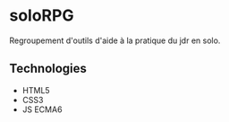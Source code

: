 # soloRPG
Regroupement d'outils d'aide à la pratique du jdr en solo.


## Technologies
* HTML5
* CSS3
* JS ECMA6
